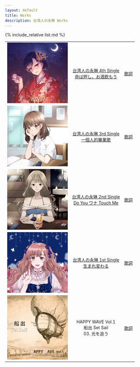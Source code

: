 ```yaml
---
layout: default
title: Works
description: 台湾人の永琳 Works
---
```


{% include_relative list.md %}

|       |       |       |
| :---: | :---: | :---: |
| <a href="https://youtu.be/DHACQMBtWCY" target="_blank" rel="noopener noreferrer">![命は短し、お酒飲もう](img/single_4.jpg) </a> | <a href="https://www.soundscape.net/a/31256" target="_blank" rel="noopener noreferrer">台湾人の永琳 4th Single<br/>命は短し、お酒飲もう</a> | <a href="https://docs.google.com/document/d/e/2PACX-1vSKmamdybliDoeA1O9b2ASKZEwhGyrklDSZPD3Pcmy_s0XBHAv5WCRRPk7Xeyfxr1srOhYDhC3XvDJb/pub" target="_blank" rel="noopener noreferrer">歌詞</a> |
| <a href="https://youtu.be/8SHSo3lrphU" target="_blank" rel="noopener noreferrer">![一個人的畢業歌](img/single_3.jpg)</a> | <a href="https://www.soundscape.net/a/26082" target="_blank" rel="noopener noreferrer">台湾人の永琳 3rd Single<br/>一個人的畢業歌</a> | <a href="https://docs.google.com/document/d/e/2PACX-1vQx7ZH-fum4l6_mMU06VaT-Xe4nKUl6kDjrKEziUE5m5qivi1s3haIM_3EEJqBJI2Lw25liflivMboj/pub" target="_blank" rel="noopener noreferrer">歌詞</a> |
| <a href="https://youtu.be/Spdm6Rdkd8A" target="_blank" rel="noopener noreferrer">![Do You ワナ Touch Me](img/single_2.jpg)</a> | <a href="https://www.soundscape.net/a/21065" target="_blank" rel="noopener noreferrer">台湾人の永琳 2nd Single<br/>Do You ワナ Touch Me</a> | <a href="https://docs.google.com/document/d/e/2PACX-1vTSJ5zLX-Lge0naOpr8bKoYfzp_poGPGSiwEQmMyoeQ7th-Y-pJJ-nKqxs2GGu-yUlnDK--Ivdg1VNm/pub" target="_blank" rel="noopener noreferrer">歌詞</a> |
| <a href="https://youtu.be/2faotuVptyk" target="_blank" rel="noopener noreferrer">![生まれ変わる](img/single_1.jpg)</a> | <a href="https://www.soundscape.net/a/16698" target="_blank" rel="noopener noreferrer">台湾人の永琳 1st Single<br/>生まれ変わる</a> | <a href="https://docs.google.com/document/d/e/2PACX-1vTSdbYT29alt0jSFXWw9gdIhjEgB6gNBV5vq6T_w6BnkGfcslg5PRlgVTi9L23qu4nRAcOSS4gUmJLL/pub" target="_blank" rel="noopener noreferrer">歌詞</a> |
| ![船出](img/comp_album_1.jpg) | HAPPY WAVE Vol.1<br/>船出 Set Sail<br/>03. 光を追う | <a href="https://docs.google.com/document/d/e/2PACX-1vT6Z-5hKr8aZoxAsZZY393AZe8N4Z4dS9-UVzAdfWo2ZXyTbfbJKAADkxSr12x8rk6t2vUtvhlAJ8g5/pub" target="_blank" rel="noopener noreferrer">歌詞</a> |
